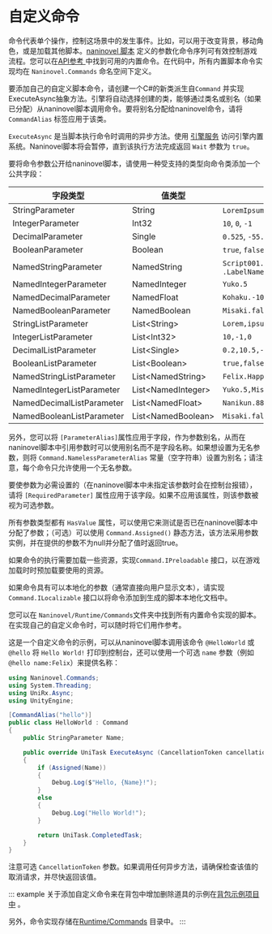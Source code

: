 # 自定义命令

命令代表单个操作，控制这场景中的发生事件。比如，可以用于改变背景，移动角色，或是加载其他脚本。[naninovel 脚本](/zh/guide/naninovel-scripts.md) 定义的参数化命令序列可有效控制游戏流程。您可以在[API参考 ](/zh/api/) 中找到可用的内置命令。在代码中，所有内置脚本命令实现均在 `Naninovel.Commands` 命名空间下定义。

要添加自己的自定义脚本命令，请创建一个C#的新类派生自`Command` 并实现ExecuteAsync抽象方法。引擎将自动选择创建的类，能够通过类名或别名（如果已分配）从naninovel脚本调用命令。要将别名分配给naninovel命令，请将`CommandAlias` 标签应用于该类。

`ExecuteAsync` 是当脚本执行命令时调用的异步方法。使用 [引擎服务](/zh/guide/engine-services.md) 访问引擎内置系统。Naninovel脚本将会暂停，直到该执行方法完成返回 `Wait` 参数为 `true`。

要将命令参数公开给naninovel脚本，请使用一种受支持的类型向命令类添加一个公共字段：

字段类型 | 值类型 | 脚本示例
--- | --- | ---
StringParameter | String | `LoremIpsum`, `"Lorem ipsum"`
IntegerParameter | Int32 | `10`, `0`, `-1`
DecimalParameter | Single | `0.525`, `-55.1`
BooleanParameter | Boolean | `true`, `false`
NamedStringParameter | NamedString |  `Script001.LabelName`, `.LabelName`
NamedIntegerParameter | NamedInteger | `Yuko.5`
NamedDecimalParameter | NamedFloat | `Kohaku.-10.25`
NamedBooleanParameter | NamedBoolean | `Misaki.false`
StringListParameter | List&lt;String> | `Lorem,ipsum,"doler sit amet"`
IntegerListParameter | List&lt;Int32> | `10,-1,0`
DecimalListParameter | List&lt;Single> | `0.2,10.5,-88.99`
BooleanListParameter | List&lt;Boolean> | `true,false,true`
NamedStringListParameter | List&lt;NamedString> | `Felix.Happy,Jenna.Confidence`
NamedIntegerListParameter | List&lt;NamedInteger> | `Yuko.5,Misaki.-8`
NamedDecimalListParameter | List&lt;NamedFloat> | `Nanikun.88.99,Yuko.-5.1`
NamedBooleanListParameter | List&lt;NamedBoolean> | `Misaki.false,Kohaku.true`

另外，您可以将 `[ParameterAlias]`属性应用于字段，作为参数别名，从而在naninovel脚本中引用参数时可以使用别名而不是字段名称。如果想设置为无名参数，则将 `Command.NamelessParameterAlias` 常量（空字符串）设置为别名；请注意，每个命令只允许使用一个无名参数。

要使参数为必需设置的（在naninovel脚本中未指定该参数时会在控制台报错），请将 `[RequiredParameter]` 属性应用于该字段。如果不应用该属性，则该参数被视为可选参数。

所有参数类型都有 `HasValue` 属性，可以使用它来测试是否已在naninovel脚本中分配了参数；（可选）可以使用 `Command.Assigned()` 静态方法，该方法采用参数实例，并在提供的参数不为null并分配了值时返回true。

如果命令的执行需要加载一些资源，实现`Command.IPreloadable` 接口，以在游戏加载时时预加载要使用的资源。

如果命令具有可以本地化的参数（通常直接向用户显示文本），请实现 `Command.ILocalizable` 接口以将命令添加到生成的脚本本地化文档中。

您可以在 `Naninovel/Runtime/Commands`文件夹中找到所有内置命令实现的脚本。在实现自己的自定义命令时，可以随时将它们用作参考。

这是一个自定义命令的示例，可以从naninovel脚本调用该命令 `@HelloWorld` 或 `@hello` 将 `Hello World!` 打印到控制台，还可以使用一个可选 `name` 参数（例如`@hello name:Felix`）来提供名称：

```csharp
using Naninovel.Commands;
using System.Threading;
using UniRx.Async;
using UnityEngine;

[CommandAlias("hello")]
public class HelloWorld : Command
{
    public StringParameter Name;

    public override UniTask ExecuteAsync (CancellationToken cancellationToken = default)
    {
        if (Assigned(Name))
        {
            Debug.Log($"Hello, {Name}!");
        }
        else
        {
            Debug.Log("Hello World!");
        }

        return UniTask.CompletedTask;
    }
}
```

注意可选 `CancellationToken` 参数。如果调用任何异步方法，请确保检查该值的取消请求，并尽快返回该值。

::: example
关于添加自定义命令来在背包中增加删除道具的示例在[背包示例项目中](https://github.com/Naninovel/Inventory) 。

另外，命令实现存储在[Runtime/Commands](https://github.com/Naninovel/Inventory/tree/master/Assets/NaninovelInventory/Runtime/Commands) 目录中。
:::